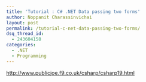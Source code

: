 ```yaml
---
title: 'Tutorial : C# .NET Data passing two forms'
author: Noppanit Charassinvichai
layout: post
permalink: /tutorial-c-net-data-passing-two-forms/
dsq_thread_id:
  - 243604158
categories:
  - .NET
  - Programming
---
```

<http://www.publicjoe.f9.co.uk/csharp/csharp19.html>